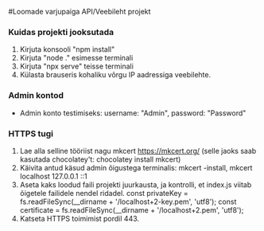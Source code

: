 #Loomade varjupaiga API/Veebileht projekt

### Kuidas projekti jooksutada

1. Kirjuta konsooli "npm install"
2. Kirjuta "node ." esimesse terminali
3. Kirjuta "npx serve" teisse terminali
4. Külasta brauseris kohaliku võrgu IP aadressiga veebilehte.

### Admin kontod
- Admin konto testimiseks: username: "Admin", password: "Password"

### HTTPS tugi
1. Lae alla selline tööriist nagu mkcert https://mkcert.org/ (selle jaoks saab kasutada chocolatey't: chocolatey install mkcert)
2. Käivita antud käsud admin õigustega terminalis:
    mkcert -install,
    mkcert localhost 127.0.0.1 ::1
3. Aseta kaks loodud faili projekti juurkausta, ja kontrolli, et index.js viitab õigetele failidele nendel ridadel.
    const privateKey  = fs.readFileSync(__dirname + '/localhost+2-key.pem', 'utf8');
    const certificate = fs.readFileSync(__dirname + '/localhost+2.pem', 'utf8');
4. Katseta HTTPS toimimist pordil 443.
